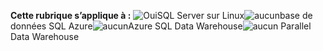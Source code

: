 <Token>**Cette rubrique s’applique à :** ![Oui](media/yes.png)SQL Server sur Linux![aucun](media/no.png)base de données SQL Azure![aucun](media/no.png)Azure SQL Data Warehouse![aucun](media/no.png) Parallel Data Warehouse</Token>